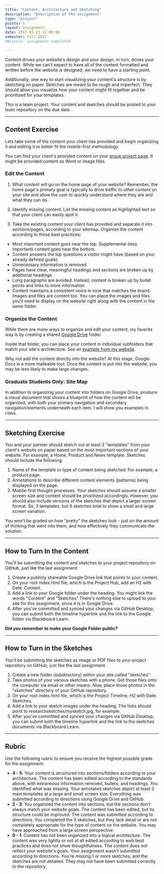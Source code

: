 ```yaml
---
title: "Content, Architecture and Sketching"
description: "Description of the assignment"
type: "project"
points: 5
layout: assignment
date: 2017-03-21 12:00:00
semester: fall-2017
##status: assignment-completed

---
```


Content drives your website's design and your design, in turn, drives your content.  While we can't expect to have all of the content formatted and written before the website is designed, we need to have a starting point.

Additionally, one way to start visualizing your content's structure is by sketching on paper.  Sketches are meant to be rough and imperfect.  They should allow you visualize how your content might fit together and be prioritized for your templates.

This is a team project.  Your content and sketches should be posted to your team repository on the due date.

---

## Content Exercise

Lets take some of the content your client has provided and begin organizing it and editing it to better fit the mobile-first methodology.

You can find your client's provided content on your [group project page](/class/groups). It might be provided content as Word or image files.

### Edit the Content

1.  What content will go on the home page of your website?  Remember, the home page's primary goal is typically to drive traffic to other content on your site and allow the user to quickly understand where they are and what they can do.

2.  Identify missing content.  List the missing content as highlighted text so that your client can easily spot it.

3.  Take the existing content your client has provided and separate it into sections/pages, according to your sitemap.  Organize the content according to these best practices:

* Most important content goes near the top.  Supplemental (less important) content goes near the bottom.
* Content answers the top questions a visitor might have (based on your already defined goals).  
* Unnecessary information is removed
* Pages have clear, meaningful headings and sections are broken up by additional headings
* Long paragraphs are avoided.  Instead, content is broken up by bullet points and links to more information
* Content maintains a consistent voice in tone that matches the brand.
Images and files are content too.  You can place the images and files you'll need to display on the website right along with the content in the same folder.


### Organize the Content

While there are many ways to organize and edit your content, my favorite way is by creating a shared [Google Drive](http://drive.google.com) folder.  

Inside that folder, you can place your content in individual subfolders that match your site's architecture. See an [example from my website](https://drive.google.com/drive/u/0/folders/0ByszO_oMfCZuQU1hN2xnYm9PeEk).

Why not add the content directly into the website?  At this stage, Google Docs is a more malleable tool.  Once the content is put into the website, you may be less likely to make large changes.

### Graduate Students Only: Site Map

In addition to organizing your content into folders on Google Drive, produce a visual document that shows a blueprint of how the content will be organized, with both your primary navigation and secondary navigation/elements underneath each item.  I will show you examples in class.

---

## Sketching Exercise

You and your partner should sketch out at least 3 "templates" from your client's website on paper based on the most important sections of your website.  For example, a Home, Product and News template. Sketches should include the following:

1.  Name of the template or type of content being sketched.  For example, a product page.
2.  Annotations to describe different content elements (patterns) being displayed on the page.
3.  Mobile-first thought processes.  Your sketches should assume a smaller screen size and content should be prioritized accordingly.  However, you should also include versions of the sketches that depict a larger screen format.  So, 3 templates, but 6 sketches total to show a small and large screen variation.

You won't be graded on how "pretty" the sketches look - just on the amount of thinking that went into them, and how effectively they communicate the solution.

---

## How to Turn In the Content

You'll be submitting the content and sketches to your project repository on GitHub, just like the last assignment.  

1.  Create a publicly shareable Google Drive link that points to your content.
2.  On your root index.html file, which is the Project Hub, add an H2 with Date: Content.
3.  Add a link to your Google folder under the heading.  You might link the words "Content" and "Sketches"  There's nothing else to upload to your site for this assignment, since it is in Google Drive.
4.  After you've committed and synced your changes via GitHub Desktop, you can submit both the timeline hyperlink and the link to the Google folder via Blackboard Learn.

**Did you remember to make your Google Folder public?**

---

## How to Turn in the Sketches
You'll be submitting the sketches as image or PDF files to your project repository on GitHub, just like the last assignment.  

1.  Create a new folder (subdirectory) within your site called "sketches".
2.  Take photos of your various sketches with a phone.  Get those files onto the computer via email or other means.  Now, place those photos in the "sketches" directory of your GitHub repository.
3.  On your root index.html file, which is the Project Timeline, H2 with Date: Sketches.
6.  Add a link to your sketch images under the heading.  The links should point to researchsketches/mysketch.jpg, for example.
7.  After you've committed and synced your changes via GitHub Desktop, you can submit both the timeline hyperlink and the link to the sketches documents via Blackboard Learn.

---

## Rubric

Use the following rubric to ensure you receive the highest possible grade for the assignment:

* **4 - 5**: Your content is structured into sections/folders according to your architecture.  The content has been edited according to the standards above, with extraneous information removed, bullets, and headings.  You identified what was missing.  Your annotated sketches depict at least 3 main templates at a large and small screen size.  Everything was submitted according to directions using Google Drive and GitHub.
* **2 - 3**: You organized the content into sections, but the sections don't always match your website goals.  The content has been edited, but its structure could be improved. The content was submitted according to directions.  You completed the 3 sketches, but they lack detail or are not completely appropriate for the type of content on the website.  You may have approached from a large screen perspective.  
* **0 - 1**: Content has not been organized into a logical architecture.  The content was very lightly or not at all edited according to web best practices and does not show thoughtfulness.  The content does not reflect your website's goals.  Your assignment wasn't submitted according to directions.  You're missing 1 or more sketches, and the sketches are not detailed.  They may not have been submitted correctly to the repository.
